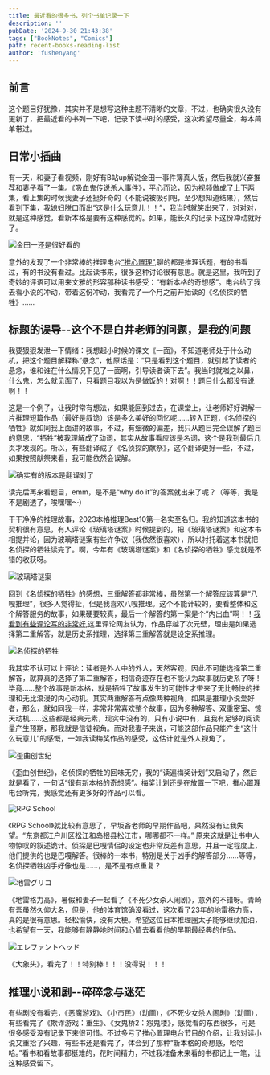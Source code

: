 ```yaml
---
title: 最近看的很多书，列个书单记录一下
description: ''
pubDate: '2024-9-30 21:43:38'
tags: ["BookNotes", "Comics"]
path: recent-books-reading-list
author: 'fushenyang'
---
```


## 前言

这个题目好犹豫，其实并不是想写这种主题不清晰的文章，不过，也确实很久没有更新了，把最近看的书列一下吧，记录下读书时的感受，这次希望尽量全，每本简单带过。

## 日常小插曲

有一天，和妻子看视频，刚好有B站up解说金田一事件簿真人版，然后我就兴奋推荐和妻子看了一集。《吸血鬼传说杀人事件》，平心而论，因为视频做成了上下两集，看上集的时候我妻子还挺好奇的（不能说被吸引吧，至少想知道结果），然后看到下集，我媳妇脱口而出“这是什么玩意儿！！”，我当时就笑出来了，对对对，就是这种感觉，看新本格是要有这种感觉的。如果，能长久的记录下这份冲动就好了。

![金田一还是很好看的](book-6/bilibili-kindaichi-screenshot.png)

意外的发现了一个非常棒的推理电台[“推心置理”](https://space.bilibili.com/10965623),聊的都是推理话题，有的书看过，有的书没有看过。比起读书来，很多这种讨论很有意思。就是这里，我听到了奇妙的评语可以用来文雅的形容那种读书感受：“有新本格的奇想感”。电台给了我去看小说的冲动，带着这份冲动，我看完了一个月之前开始读的《名侦探的牺牲》……

## 标题的误导--这个不是白井老师的问题，是我的问题

我要狠狠发泄一下情绪：我想起小时候的课文《一面》，不知道老师处于什么动机，把这个题目解释称“悬念”，他原话是：“只是看到这个题目，就引起了读者的悬念，谁和谁在什么情况下见了一面啊，引导读者读下去”。我当时就嗤之以鼻，什么鬼，怎么就见面了，只看题目我以为是做饭的！对啊！！题目什么都没有说啊！！

这是一个例子，让我时常有想法，如果能回到过去，在课堂上，让老师好好讲解一片推理短篇作品（最好是叙诡）该是多么美好的回忆呢……转入正题，《名侦探的牺牲》就如同我上面讲的故事，不过，有细微的偏差，我只从题目完全误解了题目的意思，“牺牲”被我理解成了动词，其实从故事看应该是名词，这个是我到最后几页才发现的。所以，有些翻译成了《名侦探的献祭》，这个翻译更好一些，不过，如果按照献祭来看，我可能依然会误解。

![确实有的版本是翻译对了](book-6/mindblowing-deduction-918-suicides.png.png)

读完后再来看题目，emm，是不是“why do it”的答案就出来了呢？（等等，我是不是剧透了，唉嘿嘿～）

干干净净的推理故事，2023本格推理Best10第一名实至名归。我的知道这本书的契机很有意思，有人评论《玻璃塔谜案》时候提到的，把《玻璃塔谜案》和这本书相提并论，因为玻璃塔谜案有些许争议（我依然很喜欢），所以衬托着这本书就把名侦探的牺牲读完了。啊，今年有《玻璃塔谜案》和《名侦探的牺牲》感觉就是不错的收获呀。

![玻璃塔谜案](book-6/mindblowing-deduction-918-suicides.png.png)

回到《名侦探的牺牲》的感想，三重解答都非常棒，虽然第一个解答应该算是“八嘎推理”，很多人觉得扯，但是我喜欢八嘎推理。这个不能计较的，要看整体和这个解答服务的故事，如果硬要较真，最后一个解答的第一案是个“内出血”啊！！[我看到有些评论写的非常好](https://book.douban.com/review/15351391/),这里评论网友认为，作品穿越了次元壁，理由是如果选择第二重解答，就是历史系推理，选择第三重解答就是设定系推理。

![名侦探的牺牲](book-6/detectives-sacrifice.jpg)

我其实不认可以上评论：读者是外人中的外人，天然客观，因此不可能选择第二重解答，就算真的选择了第二重解答，相信奇迹存在也不能认为故事就历史系了呀！毕竟……整个故事是新本格，就是牺牲了故事发生的可能性才带来了无比畅快的推理和无比浪漫的内心动机。其实两重解答有点像两种视角，如果是推理小说爱好者，那么，就如同我一样，非常非常喜欢整个故事，因为多种解答、双重密室、惊天动机……这些都是经典元素，现实中没有的，只有小说中有，且我有足够的阅读量产生预期，那我就是信徒视角。而对我妻子来说，可能这部作品只能产生“这什么玩意儿”的感慨，一如我读梅奖作品的感受，这估计就是外人视角了。

![歪曲创世纪](book-6/twisted-genesis.jpg)

《歪曲创世纪》，名侦探的牺牲的回味无穷，我的“读遍梅奖计划”又启动了，然后就是看了，一句话“很有新本格的奇想感”。梅奖计划还是在放置一下吧，推心置理电台听完，我感觉还有更多好的作品可以看。

![RPG School](book-6/RPG-School.jpg)

《RPG School》就比较有意思了，早坂吝老师的早期作品吧，果然没有让我失望。“东京都江户川区松江和岛根县松江市，哪哪都不一样。” 原来这就是让书中人物惊叹的叙述诡计。侦探是巴嘎情侣的设定也非常反差有意思，并且一定程度上，他们提供的也是巴嘎解答。很棒的一本书，特别是关于凶手的解答部分……等等，名侦探牺牲凶手好像也是……，是不是有点重复？

![地雷グリコ](book-6/landmine-glico.jpg)

《地雷格力高》，暑假和妻子一起看了《不死少女杀人闹剧》，意外的不错呀。青崎有吾虽然久仰大名，但是，他的体育馆确没看过，这次看了23年的地雷格力高，真的是很有意思。轻松愉快，没有大梗。希望这位日本推理圈太子能够继续加油，也希望有一天，我能够有静静地时间和心情去看看他的早期最经典的作品。

![エレファントヘッド](book-6/elephant-head.jpg)

《大象头》，看完了！！特别棒！！！没得说！！！

## 推理小说和剧--碎碎念与迷茫

有些剧没有看完，《恶魔游戏》、《小市民》（动画），《不死少女杀人闹剧》（动画），有些看完了《欺诈游戏：重生》、《女鬼桥2：怨鬼楼》，感觉看的东西很多，可是很多感受没有记录下来很可惜。不过多亏了推心置理电台节目的介绍，让我对读小说又重拾了兴趣，有些书还是看完了，体会到了那种“新本格的奇想感，哈哈哈。”看书和看故事都挺难的，花时间精力，不过我准备未来看的书都记上一笔，让这种感受留下。
